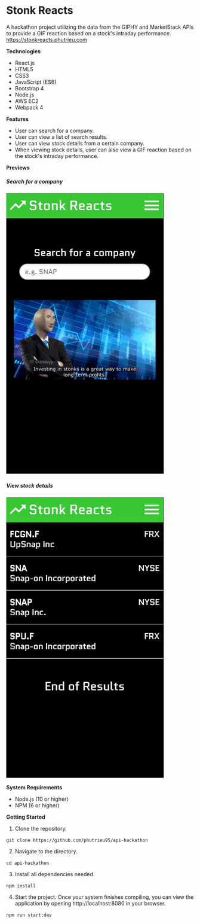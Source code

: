 # Stonk Reacts
A hackathon project utilizing the data from the GIPHY and MarketStack APIs to provide a GIF reaction based on a stock's intraday performance.
https://stonkreacts.phutrieu.com

**Technologies**
* React.js
* HTML5
* CSS3
* JavaScript (ES6)
* Bootstrap 4
* Node.js
* AWS EC2
* Webpack 4

**Features**
* User can search for a company.
* User can view a list of search results.
* User can view stock details from a certain company.
* When viewing stock details, user can also view a GIF reaction based on the stock's intraday performance.

**Previews**

##### Search for a company

![Search for a company](dist/images/preview-gifs/stonk-reacts-search.gif)


##### View stock details

![View stock details](dist/images/preview-gifs/stonk-reacts-check-search.gif)

**System Requirements**
* Node.js (10 or higher)
* NPM (6 or higher)

**Getting Started**
1. Clone the repository.
```shell
git clone https://github.com/phutrieu95/api-hackathon
```
2. Navigate to the directory.
```shell
cd api-hackathon
```
3. Install all dependencies needed.
```shell
npm install
```
4. Start the project. Once your system finishes compiling, you can view the application by opening http://localhost:8080 in your browser.
```shell
npm run start:dev
```
